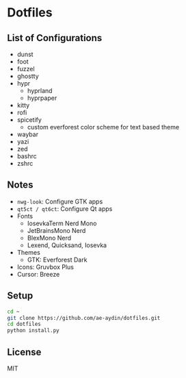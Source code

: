 # Dotfiles

## List of Configurations

- dunst
- foot
- fuzzel
- ghostty
- hypr
  - hyprland
  - hyprpaper
- kitty
- rofi
- spicetify
  - custom everforest color scheme for text based theme
- waybar
- yazi
- zed
- bashrc
- zshrc

## Notes

- `nwg-look`: Configure GTK apps
- `qt5ct / qt6ct`: Configure Qt apps
- Fonts
  - IosevkaTerm Nerd Mono
  - JetBrainsMono Nerd
  - BlexMono Nerd
  - Lexend, Quicksand, Iosevka
- Themes
  - GTK: Everforest Dark
- Icons: Gruvbox Plus
- Cursor: Breeze

## Setup

```bash
cd ~
git clone https://github.com/ae-aydin/dotfiles.git
cd dotfiles
python install.py
```

## License

MIT
